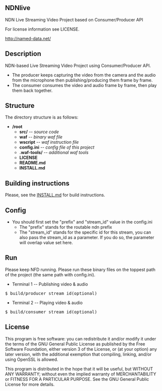 NDNlive
----

NDN Live Streaming Video Project based on Consumer/Producer API

For license information see LICENSE.

http://named-data.net/

Description
----

NDN-based Live Streaming Video Project using Consumer/Producer API. 

- The producer keeps capturing the video from the camera and the audio from the microphone then publishing/producing them frame by frame. 
- The consumer consumes the video and audio frame by frame, then play them back together.

Structure
----

The directory structure is as follows:

* **/root**
    * **src/** *-- source code*
    * **waf** *-- binary waf file*
    * **wscript** *-- waf instruction file*
    * **config.ini** *-- config file of this project* 
    * **.waf-tools/** *-- additional waf tools*
    * **LICENSE**
    * **README.md**
    * **INSTALL.md**

Building instructions
----
Please, see the [INSTALL.md](INSTALL.md) for build instructions.

Config
--
- You should first set the "prefix" and "stream_id" value in the config.ini
    - The "prefix" stands for the routable ndn prefix
    - The "stream_id" stands for the specific id for this stream, you can also pass the stream_id as a parameter. If you do so, the parameter will overlap value set here.

Run
--
Please keep NFD running.
Please run these binary files on the toppest path of the project (the same path with config.ini).

- Terminal 1 -- Publishing video & audio 
<pre>
$ build/producer stream_id(optional)
</pre>

- Terminal 2 -- Playing video & audio
<pre>
$ build/consumer stream_id(optional)
</pre>

License
---
This program is free software: you can redistribute it and/or modify it under the terms of the GNU General Public License as published by the Free Software Foundation, either version 3 of the License, or (at your option) any later version, with the additional exemption that compiling, linking, and/or using OpenSSL is allowed.

This program is distributed in the hope that it will be useful, but WITHOUT ANY WARRANTY; without even the implied warranty of MERCHANTABILITY or FITNESS FOR A PARTICULAR PURPOSE. See the GNU General Public License for more details.
